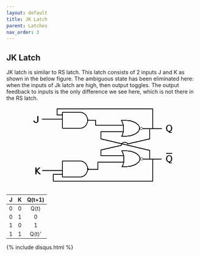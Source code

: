 ```yaml
---
layout: default
title: JK Latch
parent: Latches
nav_order: 3
---
```


## JK Latch

JK latch is similar to RS latch. This latch consists of 2 inputs J and K as shown in the below figure. The ambiguous state has been eliminated here: when the inputs of Jk latch are high, then output toggles. The output feedback to inputs is the only difference we see here, which is not there in the RS latch.

<div style="text-align:center"><img src="../../assets/images/jk_latch.png" /></div>


| J      |    K    |   Q(t+1) |
|:------:|:-------:|:--------:|
|  0     |    0    |  Q(t)    |
|  0     |    1    |    0     |
|  1     |    0    |    1     |
|  1     |    1    |  Q(t)'   |


{% include disqus.html %}
